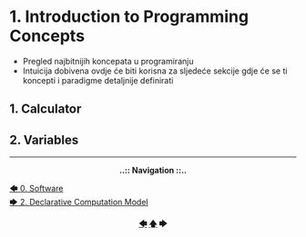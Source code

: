 # 1. Introduction to Programming Concepts

- Pregled najbitnijih koncepata u programiranju
- Intuicija dobivena ovdje će biti korisna za sljedeće sekcije gdje će se ti koncepti i paradigme detaljnije definirati

## 1. Calculator

## 2. Variables

---

<div align="center"><b>..:: Navigation ::..</b></div>

[🡄 0. Software](0-Software.md)  
[🡆 2. Declarative Computation Model](2-Declarative-Computation-Model.md)

<div align="center"><b><a href="0-Software.html">🡄</a> <a href="README.html">🡅</a> 🡆</b></div>
